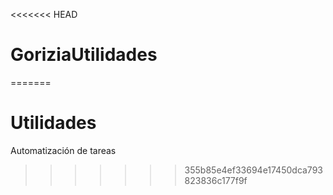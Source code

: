 <<<<<<< HEAD
# GoriziaUtilidades
=======
# Utilidades
Automatización de tareas
>>>>>>> 355b85e4ef33694e17450dca793823836c177f9f
